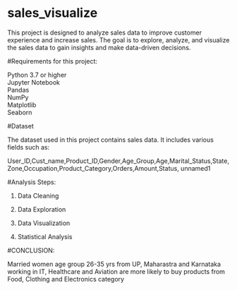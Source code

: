 # sales_visualize

This project is designed to analyze sales data to improve customer experience and increase sales. 
The goal is to explore, analyze, and visualize the sales data to gain insights and make data-driven decisions.

#Requirements for this project:

Python 3.7 or higher          
Jupyter Notebook       
Pandas           
NumPy           
Matplotlib       
Seaborn          


#Dataset

The dataset used in this project contains sales data. It includes various fields such as:

User_ID,Cust_name,Product_ID,Gender,Age_Group,Age,Marital_Status,State,Zone,Occupation,Product_Category,Orders,Amount,Status, unnamed1         

#Analysis Steps:

1. Data Cleaning

2. Data Exploration

3. Data Visualization

4. Statistical Analysis


#CONCLUSION:

Married women age group 26-35 yrs from UP, Maharastra and Karnataka working in IT, Healthcare and Aviation are more likely to buy products from Food, Clothing and
Electronics category
















